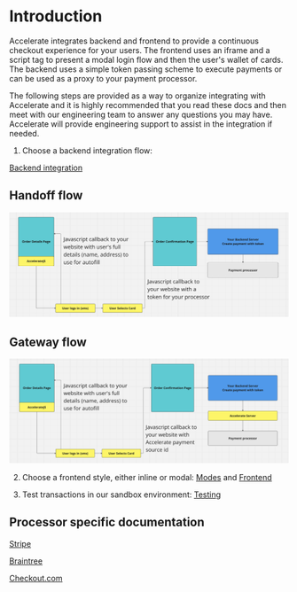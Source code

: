 # Introduction

Accelerate integrates backend and frontend to provide a continuous checkout experience for your users. The frontend uses an iframe and a script tag to present a modal login flow and then the user's wallet of cards. The backend uses a simple token passing scheme to execute payments or can be used as a proxy to your payment processor.

The following steps are provided as a way to organize integrating with Accelerate and it is highly recommended that you read these docs and then meet with our engineering team to answer any questions you may have. Accelerate will provide engineering support to assist in the integration if needed.

1. Choose a backend integration flow:

[Backend integration](./Backend.md)

## Handoff flow

![Handoff diagram](handoff.png)

## Gateway flow

![Gateway diagram](gateway.png)

2. Choose a frontend style, either inline or modal: [Modes](./Modes.md) and [Frontend](./Frontend.md)

3. Test transactions in our sandbox environment: [Testing](./Testing.md)

## Processor specific documentation

[Stripe](./Stripe.md)

[Braintree](./Braintree.md)

[Checkout.com](./CheckoutDotCom.md)
